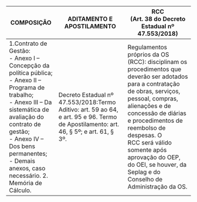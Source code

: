 | **COMPOSIÇÃO** | **ADITAMENTO E APOSTILAMENTO** | **RCC<br>(Art. 38 do Decreto <br>Estadual nº 47.553/2018)** |
|--------------------|-----------------------|---------------------------|
| 1.Contrato de Gestão: <br>- Anexo I – Concepção da política pública; <br>- Anexo II – Programa de trabalho; <br>- Anexo III – Da sistemática de avaliação do contrato de gestão; <br>- Anexo IV – Dos bens permanentes; <br>- Demais anexos, caso necessário. 2. Memória de Cálculo.| Decreto Estadual nº 47.553/2018:Termo Aditivo: art. 59 ao 64, e art. 95 e 96. Termo de Apostilamento: art. 46, § 5º; e art. 61, § 3º.| Regulamentos próprios da OS (RCC): disciplinam os procedimentos que deverão ser adotados para a contratação de obras, serviços, pessoal, compras, alienações e de concessão de diárias e procedimentos de reembolso de despesas. O RCC será válido somente após aprovação do OEP, do OEI, se houver, da Seplag e do Conselho de Administração da OS.|
